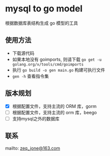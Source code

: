 # mysql to go model

根据数据库表结构生成 go 模型的工具

## 使用方法

- 下载源代码
- 如果本地没有 goimports, 则请下载 ```go get -u golang.org/x/tools/cmd/goimports```
- 执行 ```go build -o gen main.go``` 构建可执行文件
- ```gen -h``` 查看指令集

## 版本规划

- [x] 根据配置文件，支持主流的 ORM 库，gorm
- [ ] 根据配置文件，支持主流的 orm 库，beego
- [ ] 支持mysql之外的数据库

## 联系

mailto: zeq_jone@163.com
